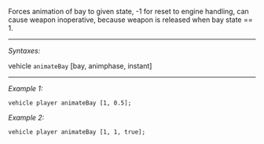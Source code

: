 Forces animation of bay to given state, -1 for reset to engine handling, can cause weapon inoperative, because weapon is released when bay state == 1.


---
*Syntaxes:*

vehicle `animateBay`  [bay, animphase, instant]

---
*Example 1:*

```sqf
vehicle player animateBay [1, 0.5];
```

*Example 2:*

```sqf
vehicle player animateBay [1, 1, true];
```